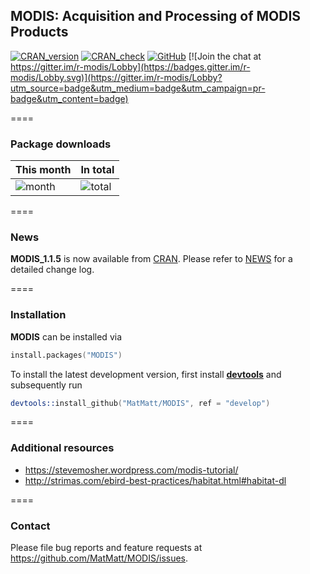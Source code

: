 ## **MODIS**: Acquisition and Processing of MODIS Products

[![CRAN_version](http://www.r-pkg.org/badges/version/MODIS)](https://cran.r-project.org/package=MODIS)
[![CRAN_check](https://cranchecks.info/badges/worst/MODIS)](https://cran.rstudio.com/web/checks/check_results_MODIS.html)
[![GitHub](https://img.shields.io/github/license/mashape/apistatus.svg)](https://opensource.org/licenses/MIT)
[![Join the chat at https://gitter.im/r-modis/Lobby](https://badges.gitter.im/r-modis/Lobby.svg)](https://gitter.im/r-modis/Lobby?utm_source=badge&utm_medium=badge&utm_campaign=pr-badge&utm_content=badge)


====

### Package downloads

This month      | In total
--------------- | -----------
![month](http://cranlogs.r-pkg.org/badges/MODIS) | ![total](http://cranlogs.r-pkg.org/badges/grand-total/MODIS)


====

### News

**MODIS_1.1.5** is now available from [CRAN](https://cran.r-project.org/package=MODIS). Please refer to [NEWS](https://github.com/MatMatt/MODIS/blob/master/NEWS.md) for a detailed change log.


====

### Installation

**MODIS** can be installed via 


```S
install.packages("MODIS")
```


To install the latest development version, first install **[devtools](https://cran.r-project.org/package=devtools)** and subsequently run

```S
devtools::install_github("MatMatt/MODIS", ref = "develop")
```


====

### Additional resources

* https://stevemosher.wordpress.com/modis-tutorial/
* http://strimas.com/ebird-best-practices/habitat.html#habitat-dl


====

### Contact

Please file bug reports and feature requests at https://github.com/MatMatt/MODIS/issues.
